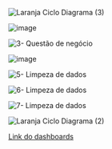 ![Laranja Ciclo Diagrama (3)](https://user-images.githubusercontent.com/25395379/177844265-ab00ecfb-5725-4d8a-802b-1ff45c569703.png)

![image](https://user-images.githubusercontent.com/25395379/182380790-a6ee4492-3020-446f-a21c-1b6611e58ffd.png)

![3- Questão de negócio](https://user-images.githubusercontent.com/25395379/177838832-e9c9bda5-03e0-4315-aa19-801440a4af56.png)

![image](https://user-images.githubusercontent.com/25395379/186689139-1ef8ab13-7e1a-481e-9948-4309af704c25.png)

![5- Limpeza de dados](https://user-images.githubusercontent.com/25395379/177838858-05bdd8a0-8f0c-4eb3-ac34-50b701fc7102.png)

![6- Limpeza de dados](https://user-images.githubusercontent.com/25395379/177838874-1529509f-3d4b-409c-90eb-00b88e156923.png)

![7- Limpeza de dados](https://user-images.githubusercontent.com/25395379/177838891-3340994c-8345-462c-896c-5d50748893ad.png)

![Laranja Ciclo Diagrama (2)](https://user-images.githubusercontent.com/25395379/177839591-b9655c0c-2a32-4924-9ba3-0ea68da36d76.png)

[Link do dashboards](https://datastudio.google.com/reporting/2413d295-77bb-4799-88d1-bd3c35233831
)

